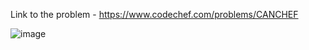 Link to the problem - https://www.codechef.com/problems/CANCHEF


![image](https://github.com/Haleshot/Competitive-Programming/assets/57552973/dd4d42ae-dc35-4e1b-b1bf-a44ac8dc235c)
